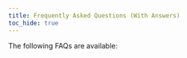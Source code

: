 ```yaml
---
title: Frequently Asked Questions (With Answers)
toc_hide: true
---
```


The following FAQs are available:
